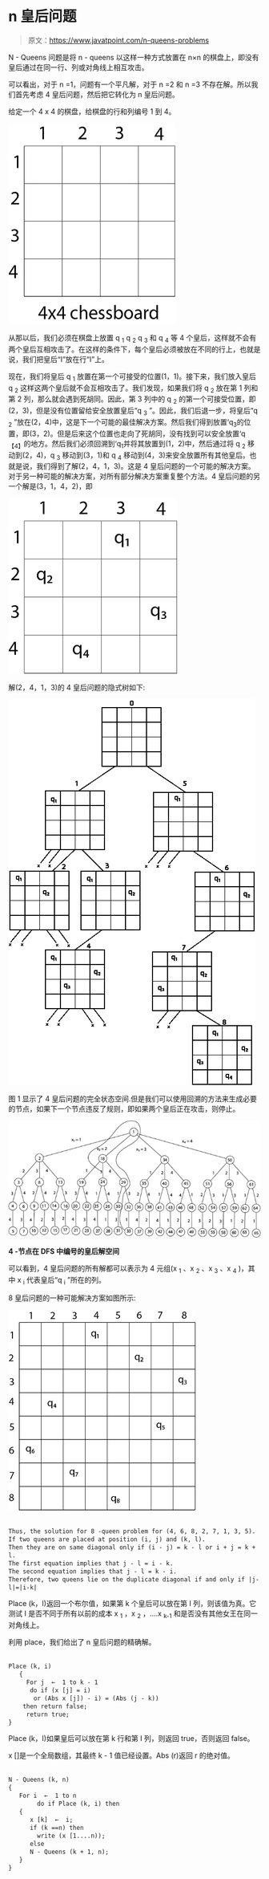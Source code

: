 # n 皇后问题

> 原文：<https://www.javatpoint.com/n-queens-problems>

N - Queens 问题是将 n - queens 以这样一种方式放置在 n×n 的棋盘上，即没有皇后通过在同一行、列或对角线上相互攻击。

可以看出，对于 n =1，问题有一个平凡解，对于 n =2 和 n =3 不存在解。所以我们首先考虑 4 皇后问题，然后把它转化为 n 皇后问题。

给定一个 4 x 4 的棋盘，给棋盘的行和列编号 1 到 4。

![N-Queens Problem](img/d0959a1782f4c6657f46e9aa3019fabb.png)

从那以后，我们必须在棋盘上放置 q <sub>1</sub> q <sub>2</sub> q <sub>3</sub> 和 q <sub>4</sub> 等 4 个皇后，这样就不会有两个皇后互相攻击了。在这样的条件下，每个皇后必须被放在不同的行上，也就是说，我们把皇后“I”放在行“I”上。

现在，我们将皇后 q <sub>1</sub> 放置在第一个可接受的位置(1，1)。接下来，我们放入皇后 q <sub>2</sub> 这样这两个皇后就不会互相攻击了。我们发现，如果我们将 q <sub>2</sub> 放在第 1 列和第 2 列，那么就会遇到死胡同。因此，第 3 列中的 q <sub>2</sub> 的第一个可接受位置，即(2，3)，但是没有位置留给安全放置皇后“q <sub>3</sub> ”。因此，我们后退一步，将皇后“q <sub>2</sub> ”放在(2，4)中，这是下一个可能的最佳解决方案。然后我们得到放置‘q<sub>3</sub>的位置，即(3，2)。但是后来这个位置也走向了死胡同，没有找到可以安全放置‘q<sub>【4】</sub>的地方。然后我们必须回溯到‘q<sub>1</sub>并将其放置到(1，2)中，然后通过将 q <sub>2</sub> 移动到(2，4)，q <sub>3</sub> 移动到(3，1)和 q <sub>4</sub> 移动到(4，3)来安全放置所有其他皇后。也就是说，我们得到了解(2，4，1，3)。这是 4 皇后问题的一个可能的解决方案。对于另一种可能的解决方案，对所有部分解决方案重复整个方法。4 皇后问题的另一个解是(3，1，4，2)，即

![N-Queens Problem](img/babd40e44a4b3e1da24380e4396370fc.png)

解(2，4，1，3)的 4 皇后问题的隐式树如下:

![N-Queens Problem](img/e756866116b26e5c45b71cbb51aedf2c.png)

图 1 显示了 4 皇后问题的完全状态空间.但是我们可以使用回溯的方法来生成必要的节点，如果下一个节点违反了规则，即如果两个皇后正在攻击，则停止。

![N-Queens Problem](img/39cfaac3ad5732d221eb19e3e0f29b72.png)

**4 -节点在 DFS 中编号的皇后解空间**

可以看到，4 皇后问题的所有解都可以表示为 4 元组(x <sub>1</sub> 、x <sub>2</sub> 、x <sub>3</sub> 、x <sub>4</sub> )，其中 x <sub>i</sub> 代表皇后“q <sub>i</sub> ”所在的列。

8 皇后问题的一种可能解决方案如图所示:

![N-Queens Problem](img/fda5c3f1cd2aed6d880cd3bda87c22de.png)

```

Thus, the solution for 8 -queen problem for (4, 6, 8, 2, 7, 1, 3, 5).
If two queens are placed at position (i, j) and (k, l).
Then they are on same diagonal only if (i - j) = k - l or i + j = k + l.
The first equation implies that j - l = i - k.
The second equation implies that j - l = k - i.
Therefore, two queens lie on the duplicate diagonal if and only if |j-l|=|i-k|

```

Place (k，I)返回一个布尔值，如果第 k 个皇后可以放在第 I 列，则该值为真。它测试 I 是否不同于所有以前的成本 x <sub>1</sub> ，x <sub>2</sub> ，....x <sub>k-1</sub> 和是否没有其他女王在同一对角线上。

利用 place，我们给出了 n 皇后问题的精确解。

```

Place (k, i)
   {
     For j  ←  1 to k - 1
      do if (x [j] = i)
       or (Abs x [j]) - i) = (Abs (j - k))
    then return false;
     return true;
}

```

Place (k，I)如果皇后可以放在第 k 行和第 I 列，则返回 true，否则返回 false。

x []是一个全局数组，其最终 k - 1 值已经设置。Abs (r)返回 r 的绝对值。

```

N - Queens (k, n)
{
   For i  ←  1 to n
        do if Place (k, i) then
   {
      x [k]  ←  i;
      if (k ==n) then
        write (x [1....n));
      else
      N - Queens (k + 1, n);
   }
}

```